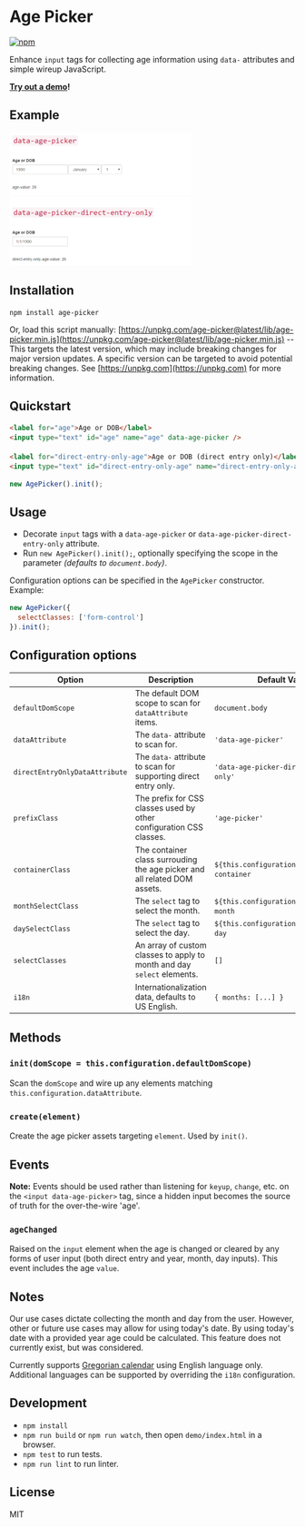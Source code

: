 # Age Picker

[![npm](https://img.shields.io/npm/v/age-picker.svg)](https://www.npmjs.com/package/age-picker)

Enhance `input` tags for collecting age information using `data-` attributes and simple wireup JavaScript.

**[Try out a demo](https://ritterim.github.io/age-picker)!**

## Example

![Example](example.png)

## Installation

```
npm install age-picker
```

Or, load this script manually: [https://unpkg.com/age-picker@latest/lib/age-picker.min.js](https://unpkg.com/age-picker@latest/lib/age-picker.min.js) -- This targets the latest version, which may include breaking changes for major version updates. A specific version can be targeted to avoid potential breaking changes. See [https://unpkg.com](https://unpkg.com) for more information.

## Quickstart

```html
<label for="age">Age or DOB</label>
<input type="text" id="age" name="age" data-age-picker />

<label for="direct-entry-only-age">Age or DOB (direct entry only)</label>
<input type="text" id="direct-entry-only-age" name="direct-entry-only-age" data-age-picker-direct-entry-only />
```

```javascript
new AgePicker().init();
```

## Usage

- Decorate `input` tags with a `data-age-picker` or `data-age-picker-direct-entry-only` attribute.
- Run `new AgePicker().init();`, optionally specifying the scope in the parameter *(defaults to `document.body`)*.

Configuration options can be specified in the `AgePicker` constructor. Example:

```javascript
new AgePicker({
  selectClasses: ['form-control']
}).init();
```

## Configuration options

| Option                         | Description                                                               | Default Value |
| ------------------------------ | ------------------------------------------------------------------------- | ------------- |
| `defaultDomScope`              | The default DOM scope to scan for `dataAttribute` items.                  | `document.body` |
| `dataAttribute`                | The `data-` attribute to scan for.                                        | `'data-age-picker'` |
| `directEntryOnlyDataAttribute` | The `data-` attribute to scan for supporting direct entry only.           | `'data-age-picker-direct-entry-only'` |
| `prefixClass`                  | The prefix for CSS classes used by other configuration CSS classes.       | `'age-picker'` |
| `containerClass`               | The container class surrouding the age picker and all related DOM assets. | ``${this.configuration.prefixClass}-container`` |
| `monthSelectClass`             | The `select` tag to select the month.                                     | ``${this.configuration.prefixClass}-month`` |
| `daySelectClass`               | The `select` tag to select the day.                                       | ``${this.configuration.prefixClass}-day`` |
| `selectClasses`                | An array of custom classes to apply to month and day `select` elements.   | `[]` |
| `i18n`                         | Internationalization data, defaults to US English.                        | `{ months: [...] }` |

## Methods

### `init(domScope = this.configuration.defaultDomScope)`

Scan the `domScope` and wire up any elements matching `this.configuration.dataAttribute`.

### `create(element)`

Create the age picker assets targeting `element`. Used by `init()`.

## Events

**Note:** Events should be used rather than listening for `keyup`, `change`, etc. on the `<input data-age-picker>` tag, since a hidden input becomes the source of truth for the over-the-wire 'age'.

### `ageChanged`

Raised on the `input` element when the age is changed or cleared by any forms of user input (both direct entry and year, month, day inputs). This event includes the age `value`.

## Notes

Our use cases dictate collecting the month and day from the user. However, other or future use cases may allow for using today's date. By using today's date with a provided year age could be calculated. This feature does not currently exist, but was considered.

Currently supports [Gregorian calendar](https://en.wikipedia.org/wiki/Gregorian_calendar) using English language only. Additional languages can be supported by overriding the `i18n` configuration.

## Development

- `npm install`
- `npm run build` or `npm run watch`, then open `demo/index.html` in a browser.
- `npm test` to run tests.
- `npm run lint` to run linter.

## License

MIT
